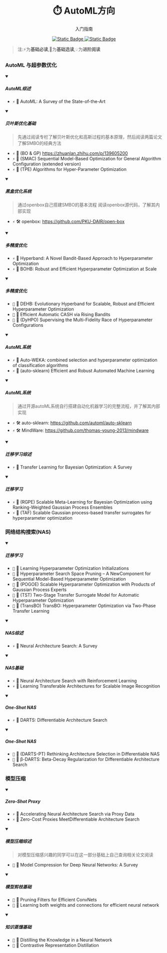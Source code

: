 <p align="center">
    <h1 align="center">⏱️ AutoML方向</h1>
    <p align="center">入门指南</p>
    <p align="center">
        <a href="https://github.com/PKU-DAIR">
            <img alt="Static Badge" src="https://img.shields.io/badge/%C2%A9-PKU--DAIR-%230e529d?labelColor=%23003985">
        </a>
        <a href="https://github.com/PKU-DAIR">
            <img alt="Static Badge" src="https://img.shields.io/badge/PKU--DAIR-black?logo=github">
        </a>
    </p>
</p>

> 注:⚡为**基础必读**,💎为**基础选读**,💡为**进阶阅读**

### AutoML 与超参数优化


<details open>
<summary>

##### AutoML综述

</summary>

- `⚡` 📄 AutoML: A Survey of the State-of-the-Art

</details>

<details open>
<summary>

##### 贝叶斯优化基础

</summary>

> 先通过阅读专栏了解贝叶斯优化和高斯过程的基本原理，然后阅读两篇论文了解SMBO的经典方法

- `⚡` 📄 (BO & GP) https://zhuanlan.zhihu.com/p/139605200
- `⚡` 📄 (SMAC) Sequential Model-Based Optimization for General Algorithm Configuration (extended version)
- `⚡` 📄 (TPE) Algorithms for Hyper-Parameter Optimization

</details>

<details open>
<summary>

##### 黑盒优化系统

</summary>

> 通过openbox自己搭建SMBO的基本流程
阅读openbox源代码，了解其内部实现

- `⚡` 🛠️ openbox:  https://github.com/PKU-DAIR/open-box

</details>

<details open>
<summary>

##### 多精度优化

</summary>

- `⚡` 📄 Hyperband: A Novel Bandit-Based Approach to Hyperparameter Optimization
- `⚡` 📄 BOHB: Robust and Efficient Hyperparameter Optimization at Scale

</details>

<details open>
<summary>

##### 多精度优化

</summary>

- `💎` 📄 DEHB: Evolutionary Hyperband for Scalable, Robust and Efficient Hyperparameter Optimization
- `💎` 📄 Efficient Automatic CASH via Rising Bandits
- `💎` 📄 (DyHPO) Supervising the Multi-Fidelity Race of Hyperparameter Configurations

</details>

<details open>
<summary>

##### AutoML系统

</summary>

- `⚡` 📄 Auto-WEKA: combined selection and hyperparameter optimization of classification algorithms
- `⚡` 📄 (auto-sklearn) Efficient and Robust Automated Machine Learning

</details>

<details open>
<summary>

##### AutoML系统

</summary>

> 通过开源autoML系统自行搭建自动化机器学习的完整流程，并了解其内部实现

- `⚡` 🛠️ auto-sklearn:  https://github.com/automl/auto-sklearn
- `⚡` 🛠️ MindWare:  https://github.com/thomas-young-2013/mindware

</details>

<details open>
<summary>

##### 迁移学习综述

</summary>

- `⚡` 📄 Transfer Learning for Bayesian Optimization: A Survey

</details>

<details open>
<summary>

##### 迁移学习

</summary>

- `⚡` 📄 (RGPE) Scalable Meta-Learning for Bayesian Optimization using Ranking-Weighted Gaussian Process Ensembles
- `⚡` 📄 (TAF) Scalable Gaussian process-based transfer surrogates for hyperparameter optimization

</details>

### 网络结构搜索(NAS)


<details open>
<summary>

##### 迁移学习

</summary>

- `💎` 📄 Learning Hyperparameter Optimization Initializations
- `💎` 📄 Hyperparameter Search Space Pruning – A NewComponent for Sequential Model-Based Hyperparameter Optimization
- `💎` 📄 (POGOE) Scalable Hyperparameter Optimization with Products of Gaussian Process Experts
- `💎` 📄 (TST) Two-Stage Transfer Surrogate Model for Automatic Hyperparameter Optimization
- `💎` 📄 (TransBO) TransBO: Hyperparameter Optimization via Two-Phase Transfer Learning

</details>

<details open>
<summary>

##### NAS综述

</summary>

- `⚡` 📄 Neural Architecture Search: A Survey

</details>

<details open>
<summary>

##### NAS基础

</summary>

- `⚡` 📄 Neural Architecture Search with Reinforcement Learning
- `⚡` 📄 Learning Transferable Architectures for Scalable Image Recognition

</details>

<details open>
<summary>

##### One-Shot NAS

</summary>

- `⚡` 📄 DARTS: Differentiable Architecture Search

</details>

<details open>
<summary>

##### One-Shot NAS

</summary>

- `💎` 📄 (DARTS-PT) Rethinking Architecture Selection in Differentiable NAS
- `💎` 📄 β-DARTS: Beta-Decay Regularization for Differentiable Architecture Search

</details>

### 模型压缩


<details open>
<summary>

##### Zero-Shot Proxy

</summary>

- `⚡` 📄 Accelerating Neural Architecture Search via Proxy Data
- `⚡` 📄 Zero-Cost Proxies MeetDifferentiable Architecture Search

</details>

<details open>
<summary>

##### 模型压缩综述

</summary>

> 对模型压缩感兴趣的同学可以在这一部分基础上自己查询相关论文阅读

- `💎` 📄 Model Compression for Deep Neural Networks: A Survey

</details>

<details open>
<summary>

##### 模型剪枝基础

</summary>

- `💎` 📄 Pruning Filters for Efficient ConvNets
- `💎` 📄 Learning both weights and connections for efficient neural network

</details>

<details open>
<summary>

##### 知识蒸馏基础

</summary>

- `💎` 📄 Distilling the Knowledge in a Neural Network
- `💎` 📄 Contrastive Representation Distillation

</details>

